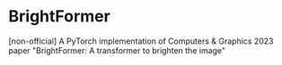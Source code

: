 # BrightFormer
[non-official] A PyTorch implementation of Computers &amp; Graphics 2023 paper "BrightFormer: A transformer to brighten the image"
